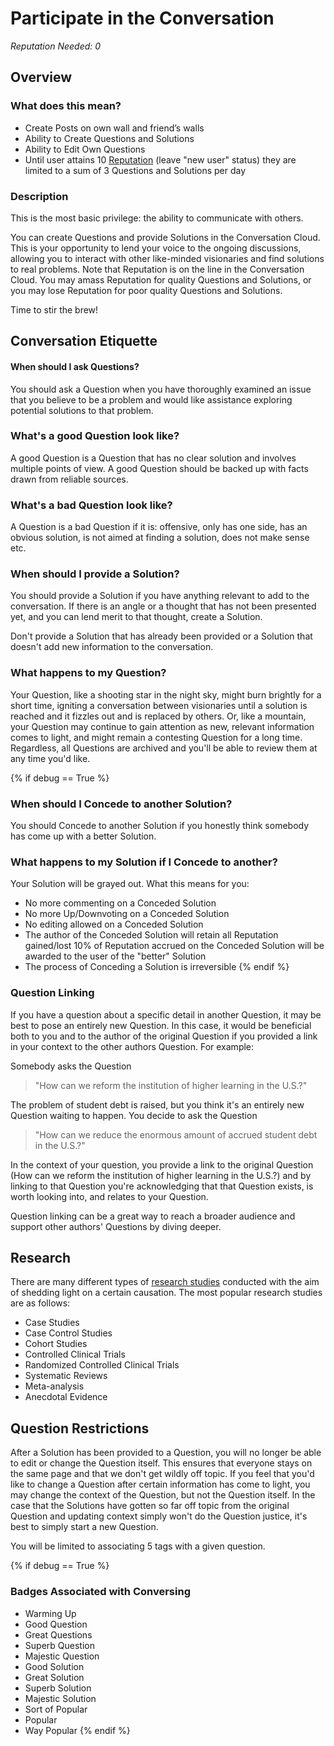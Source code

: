 # Participate in the Conversation #
*Reputation Needed: 0*

## Overview ##
### What does this mean? ###

- Create Posts on own wall and friend’s walls
- Ability to Create Questions and Solutions
- Ability to Edit Own Questions
- Until user attains 10 [Reputation][2] (leave "new user" status) they are 
  limited to a sum of 3 Questions and Solutions per day


### Description ###
This is the most basic privilege: the ability to communicate with others.

You can create Questions and provide Solutions in the Conversation Cloud. This is 
your opportunity to lend your voice to the ongoing discussions, 
allowing you to interact with other like-minded visionaries and find solutions 
to real problems. Note that Reputation is on the line in the 
Conversation Cloud. You may amass Reputation for quality Questions and 
Solutions, or you may lose Reputation for poor quality Questions and Solutions. 

Time to stir the brew!  
 

## Conversation Etiquette ##
#### When should I ask Questions? ####
You should ask a Question when you have thoroughly examined an issue that 
you believe to be a problem and would like assistance exploring potential 
solutions to that problem. 

### What's a good Question look like? ###
A good Question is a Question that has no clear solution and involves multiple 
points of view. A good Question should be backed up with facts drawn from 
reliable sources. 

### What's a bad Question look like? ###
A Question is a bad Question if it is: offensive, only has one side, 
has an obvious solution, is not aimed at finding a solution, does not make 
sense etc. 

### When should I provide a Solution? ##
You should provide a Solution if you have anything relevant to add to the 
conversation. If there is an angle or a thought that has not been presented 
yet, and you can lend merit to that thought, create a Solution. 

Don't provide a Solution that has already been provided or a 
Solution that doesn't add new information to the conversation. 

### What happens to my Question? ###
Your Question, like a shooting star in the night sky, might burn brightly for 
a short time, igniting a conversation between visionaries until a solution is 
reached and it fizzles out and is replaced by others. Or, like a mountain, 
your Question may continue to gain attention as new, relevant 
information comes to light, and might remain a contesting Question for a 
long time. Regardless, all Questions are archived and you'll be able to review 
them at any time you'd like. 

{% if debug == True %}
### When should I Concede to another Solution? ###
You should Concede to another Solution if you honestly think somebody has 
come up with a better Solution. 

### What happens to my Solution if I Concede to another? ###
Your Solution will be grayed out. What this means for you:

- No more commenting on a Conceded Solution
- No more Up/Downvoting on a Conceded Solution
- No editing allowed on a Conceded Solution
- The author of the Conceded Solution will retain all Reputation gained/lost
  10% of Reputation accrued on the Conceded Solution will be awarded 
  to the user of the "better" Solution 
- The process of Conceding a Solution is irreversible
{% endif %}

### Question Linking ###

If you have a question about a specific detail in another Question, it may be 
best to pose an entirely new Question. In this case, it would be beneficial 
both to you and to the author of the original Question if you provided a link 
in your context to the other authors Question. For example:

Somebody asks the Question 

> "How can we reform the institution of higher learning in the U.S.?" 

The problem of student debt is raised, but you think it's an entirely new 
Question waiting to happen. You decide to ask the Question 

> "How can we reduce the enormous amount of accrued student debt in the U.S.?" 

In the context of your question, you provide a link to the original 
Question (How can we reform the institution of higher learning in the U.S.?)
and by linking to that Question you're acknowledging that that Question exists, 
is worth looking into, and relates to your Question. 
 
Question linking can be a great way to reach a broader audience and support other authors' Questions by diving deeper.  

## Research ##
There are many different types of [research studies][1] conducted with the aim of 
shedding light on a certain causation. The most popular research studies are 
as follows:

- Case Studies
- Case Control Studies
- Cohort Studies
- Controlled Clinical Trials
- Randomized Controlled Clinical Trials
- Systematic Reviews
- Meta-analysis 
- Anecdotal Evidence

## Question Restrictions ##
After a Solution has been provided to a Question, you will no longer be able 
to edit or change the Question itself. This ensures that everyone stays on the 
same page and that we don't get wildly off topic. If you feel that you'd like 
to change a Question after certain information has come to light, you may 
change the context of the Question, but not the Question itself. In the 
case that the Solutions have gotten so far off topic from the original Question
and updating context simply won't do the Question justice, it's best to simply
start a new Question. 

You will be limited to associating 5 tags with a given question. 

{% if debug == True %}
### Badges Associated with Conversing ###
- Warming Up
- Good Question
- Great Questions
- Superb Question
- Majestic Question
- Good Solution
- Great Solution
- Superb Solution
- Majestic Solution
- Sort of Popular
- Popular
- Way Popular
{% endif %}


[1]: /help/conversation/research/
[2]: /help/reputation/
[3]: /help/questions/context/
